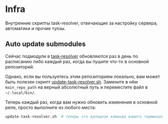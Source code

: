 # Infra

Внутренние скрипты task-resolver, отвечающие за настройку сервера, автоматики и
прочие тулзы.

## Auto update submodules

Сейчас подмодули в [task-resolver](https://github.com/5krotov/task-resolver)
обновляются раз в день по расписанию либо каждый раз, когда вы пушите что-то в
основной репозиторий.

Однако, если вы пользуетесь этим репозиторием локально, вам может быть
полезен скрипт [update-task-resolver.sh](./tools/update-task-resolver.sh).
Замените в нём `main_repo_path` на верный абсолютный путь и переместите файл в
`~/.local/bin/`.

Теперь каждый раз, когда вам нужно обновить изменения в основной репе, просто
выполните из любого места:

```bash
update-task-resolver.sh  # теперь это валидная команда вашего терминала
```
